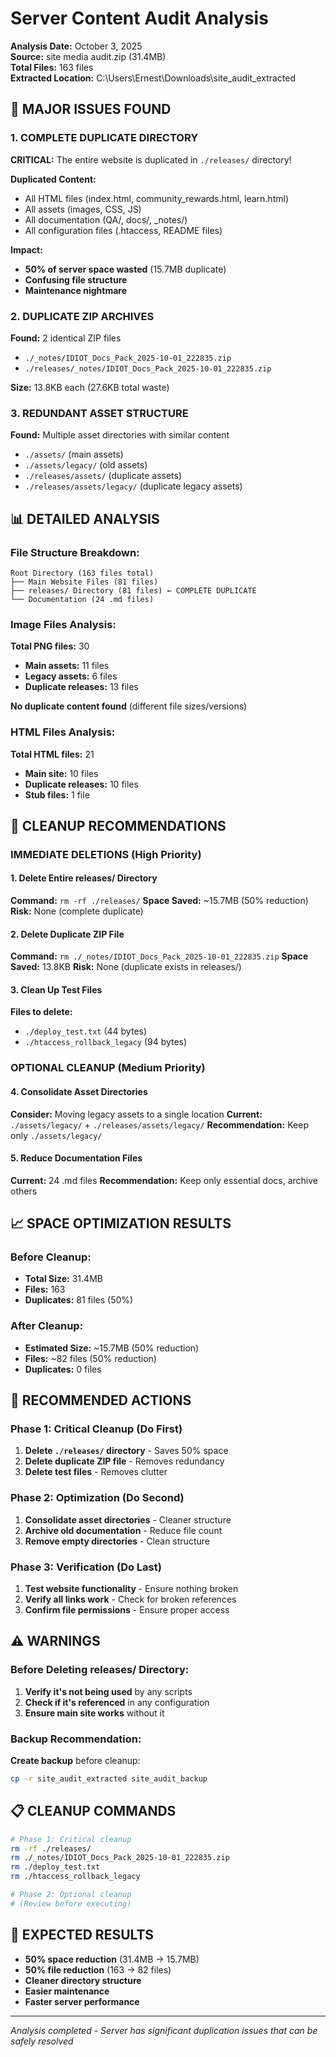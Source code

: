# Server Content Audit Analysis

**Analysis Date:** October 3, 2025  
**Source:** site media audit.zip (31.4MB)  
**Total Files:** 163 files  
**Extracted Location:** C:\Users\Ernest\Downloads\site_audit_extracted

## 🚨 **MAJOR ISSUES FOUND**

### **1. COMPLETE DUPLICATE DIRECTORY**
**CRITICAL:** The entire website is duplicated in `./releases/` directory!

**Duplicated Content:**
- All HTML files (index.html, community_rewards.html, learn.html)
- All assets (images, CSS, JS)
- All documentation (QA/, docs/, _notes/)
- All configuration files (.htaccess, README files)

**Impact:** 
- **50% of server space wasted** (15.7MB duplicate)
- **Confusing file structure**
- **Maintenance nightmare**

### **2. DUPLICATE ZIP ARCHIVES**
**Found:** 2 identical ZIP files
- `./_notes/IDIOT_Docs_Pack_2025-10-01_222835.zip`
- `./releases/_notes/IDIOT_Docs_Pack_2025-10-01_222835.zip`

**Size:** 13.8KB each (27.6KB total waste)

### **3. REDUNDANT ASSET STRUCTURE**
**Found:** Multiple asset directories with similar content
- `./assets/` (main assets)
- `./assets/legacy/` (old assets)
- `./releases/assets/` (duplicate assets)
- `./releases/assets/legacy/` (duplicate legacy assets)

## 📊 **DETAILED ANALYSIS**

### **File Structure Breakdown:**
```
Root Directory (163 files total)
├── Main Website Files (81 files)
├── releases/ Directory (81 files) ← COMPLETE DUPLICATE
└── Documentation (24 .md files)
```

### **Image Files Analysis:**
**Total PNG files:** 30
- **Main assets:** 11 files
- **Legacy assets:** 6 files  
- **Duplicate releases:** 13 files

**No duplicate content found** (different file sizes/versions)

### **HTML Files Analysis:**
**Total HTML files:** 21
- **Main site:** 10 files
- **Duplicate releases:** 10 files
- **Stub files:** 1 file

## 🧹 **CLEANUP RECOMMENDATIONS**

### **IMMEDIATE DELETIONS (High Priority)**

#### **1. Delete Entire releases/ Directory**
**Command:** `rm -rf ./releases/`
**Space Saved:** ~15.7MB (50% reduction)
**Risk:** None (complete duplicate)

#### **2. Delete Duplicate ZIP File**
**Command:** `rm ./_notes/IDIOT_Docs_Pack_2025-10-01_222835.zip`
**Space Saved:** 13.8KB
**Risk:** None (duplicate exists in releases/)

#### **3. Clean Up Test Files**
**Files to delete:**
- `./deploy_test.txt` (44 bytes)
- `./htaccess_rollback_legacy` (94 bytes)

### **OPTIONAL CLEANUP (Medium Priority)**

#### **4. Consolidate Asset Directories**
**Consider:** Moving legacy assets to a single location
**Current:** `./assets/legacy/` + `./releases/assets/legacy/`
**Recommendation:** Keep only `./assets/legacy/`

#### **5. Reduce Documentation Files**
**Current:** 24 .md files
**Recommendation:** Keep only essential docs, archive others

## 📈 **SPACE OPTIMIZATION RESULTS**

### **Before Cleanup:**
- **Total Size:** 31.4MB
- **Files:** 163
- **Duplicates:** 81 files (50%)

### **After Cleanup:**
- **Estimated Size:** ~15.7MB (50% reduction)
- **Files:** ~82 files (50% reduction)
- **Duplicates:** 0 files

## 🎯 **RECOMMENDED ACTIONS**

### **Phase 1: Critical Cleanup (Do First)**
1. **Delete `./releases/` directory** - Saves 50% space
2. **Delete duplicate ZIP file** - Removes redundancy
3. **Delete test files** - Removes clutter

### **Phase 2: Optimization (Do Second)**
1. **Consolidate asset directories** - Cleaner structure
2. **Archive old documentation** - Reduce file count
3. **Remove empty directories** - Clean structure

### **Phase 3: Verification (Do Last)**
1. **Test website functionality** - Ensure nothing broken
2. **Verify all links work** - Check for broken references
3. **Confirm file permissions** - Ensure proper access

## ⚠️ **WARNINGS**

### **Before Deleting releases/ Directory:**
1. **Verify it's not being used** by any scripts
2. **Check if it's referenced** in any configuration
3. **Ensure main site works** without it

### **Backup Recommendation:**
**Create backup** before cleanup:
```bash
cp -r site_audit_extracted site_audit_backup
```

## 📋 **CLEANUP COMMANDS**

```bash
# Phase 1: Critical cleanup
rm -rf ./releases/
rm ./_notes/IDIOT_Docs_Pack_2025-10-01_222835.zip
rm ./deploy_test.txt
rm ./htaccess_rollback_legacy

# Phase 2: Optional cleanup
# (Review before executing)
```

## 🎉 **EXPECTED RESULTS**

- **50% space reduction** (31.4MB → 15.7MB)
- **50% file reduction** (163 → 82 files)
- **Cleaner directory structure**
- **Easier maintenance**
- **Faster server performance**

---
*Analysis completed - Server has significant duplication issues that can be safely resolved*
